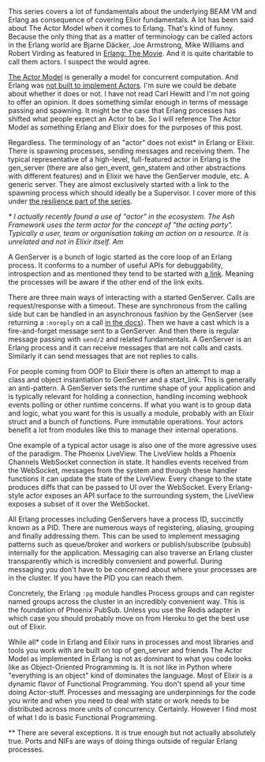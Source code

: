 This series covers a lot of fundamentals about the underlying BEAM VM and Erlang as consequence of covering Elixir fundamentals. A lot has been said about The Actor Model when it comes to Erlang. That's kind of funny. Because the only thing that as a matter of terminology can be called actors in the Erlang world are Bjarne Däcker, Joe Armstrong, Mike Williams and Robert Virding as featured in [Erlang: The Movie](https://www.youtube.com/watch?v=xrIjfIjssLE). And it is quite charitable to call them actors. I suspect the would agree.

[The Actor Model](https://en.wikipedia.org/wiki/Actor_model) is generally a model for concurrent computation. And Erlang was [not built to implement Actors](https://erlang.org/pipermail/erlang-questions/2014-June/079794.html). I'm sure we could be debate about whether it does or not. I have not read Carl Hewitt and I'm not going to offer an opinion. It does something similar enough in terms of message passing and spawning. It might be the case that Erlang processes has shifted what people expect an Actor to be. So I will reference The Actor Model as something Erlang and Elixir does for the purposes of this post.

Regardless. The terminology of an "actor" does not exist* in Erlang or Elixir. There is spawning processes, sending messages and receiving them. The typical representative of a high-level, full-featured actor in Erlang is the gen_server (there are also gen_event, gen_statem and other abstractions with different features) and in Elixir we have the GenServer module, etc. A generic server. They are almost exclusively started with a link to the spawning process which should ideally be a Supervisor. I cover more of this under [the resilience part of the series](/unpacking-elixir-resilience.html).

*\*  I actually recently found a use of "actor" in the ecosystem. The Ash Framework uses the term actor for the concept of "the acting party". Typically a user, team or organisation taking an action on a resource. It is unrelated and not in Elixir itself. Am*

A GenServer is a bunch of logic started as the core loop of an Erlang process. It conforms to a number of useful APIs for debuggability, introspection and as mentioned they tend to be started with [a link](https://www.erlang.org/doc/man/erlang#link-1). Meaning the processes will be aware if the other end of the link exits.

There are three main ways of interacting with a started GenServer. Calls are request/response with a timeout. These are synchronous from the calling side but can be handled in an asynchronous fashion by the GenServer (see returning  a `:noreply` on a call [in the docs](https://hexdocs.pm/elixir/1.12/GenServer.html#c:handle_call/3)).        Then we have a cast which is a fire-and-forget message sent to a GenServer. And then there is regular message passing with `send/2` and related fundamentals. A GenServer is an Erlang process and it can receive messages that are not calls and casts. Similarly it can send messages that are not replies to calls.

For people coming from OOP to Elixir there is often an attempt to map a class and object instantiation to GenServer and a start_link. This is generally an anti-pattern. A GenServer sets the runtime shape of your application and is typically relevant for holding a connection, handling incoming webhook events polling or other runtime concerns. If what you want is to group data and logic, what you want for this is usually a module, probably with an Elixir struct and a bunch of functions. Pure immutable operations. Your actors benefit a lot from modules like this to manage their internal operations.

One example of a typical actor usage is also one of the more agressive uses of the paradigm. The Phoenix LiveView. The LiveView holds a Phoenix Channels WebSocket connection in state. It handles events received from the WebSocket, messages from the system and through these handler functions it can update the state of the LiveView. Every change to the state produces diffs that can be passed to UI over the WebSocket. Every Erlang-style actor exposes an API surface to the surrounding system, the LiveView exposes a subset of it over the WebSocket.

All Erlang processes including GenServers have a process ID, succinctly known as a PID. There are numerous ways of registering, aliasing, grouping and finally addressing them. This can be used to implement messaging patterns such as queue/broker and workers or publish/subscribe (pubsub) internally for the application. Messaging can also traverse an Erlang cluster transparently which is incredibly convenient and powerful. During messaging you don't have to be concerned about where your processes are in the cluster. If you have the PID you can reach them.

Concretely, the Erlang `:pg` module handles Process groups and can register named groups across the cluster in an incredibly convenient way. This is the foundation of Phoenix PubSub. Unless you use the Redis adapter in which case you should probably move on from Heroku to get the best use out of Elixir.

While all* code in Erlang and Elixir runs in processes and most libraries and tools you work with are built on top of gen_server and friends The Actor Model as implemented in Erlang is not as dominant to what you code looks like as Object-Oriented Programming is. It is not like in Python where "everything is an object" kind of dominates the language. Most of Elixir is a dynamic flavor of Functional Programming. You don't spend all your time doing Actor-stuff. Processes and messaging are underpinnings for the code you write and when you need to deal with state or work needs to be distributed across more units of concurrency. Certainly. However I find most of what I do is basic Functional Programming.

*\*  There are several exceptions. It is true enough but not actually absolutely true. Ports and NIFs are ways of doing things outside of regular Erlang processes.

